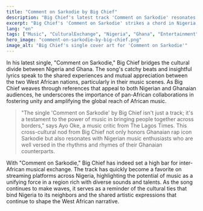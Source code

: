 ```yaml
---
title: "Comment on Sarkodie by Big Chief"
description: "Big Chief's latest track 'Comment on Sarkodie' resonates with Nigerian music fans."
excerpt: "Big Chief's 'Comment on Sarkodie' strikes a chord in Nigeria."
lang: "en"
tags: ["Music", "CulturalExchange", "Nigeria", "Ghana", "Entertainment"]
hero_image: "comment-on-sarkodie-by-big-chief.png"
image_alt: "Big Chief's single cover art for 'Comment on Sarkodie'"
---
```


In his latest single, "Comment on Sarkodie," Big Chief bridges the cultural divide between Nigeria and Ghana. The song's catchy beats and insightful lyrics speak to the shared experiences and mutual appreciation between the two West African nations, particularly in their music scenes. As Big Chief weaves through references that appeal to both Nigerian and Ghanaian audiences, he underscores the importance of pan-African collaborations in fostering unity and amplifying the global reach of African music.

>"The single 'Comment on Sarkodie' by Big Chief isn't just a track; it's a testament to the power of music in bringing people together across borders," says Ayo Oke, a music critic from The Lagos Times. This cross-cultural nod from Big Chief not only honors Ghanaian rap icon Sarkodie but also resonates with Nigerian music enthusiasts who are well versed in the rhythms and rhymes of their Ghanaian counterparts.

With "Comment on Sarkodie," Big Chief has indeed set a high bar for inter-African musical exchange. The track has quickly become a favorite on streaming platforms across Nigeria, highlighting the potential of music as a unifying force in a region rich with diverse sounds and talents. As the song continues to make waves, it serves as a reminder of the cultural ties that bind Nigeria to its neighbors and the shared artistic expressions that continue to shape the West African narrative.